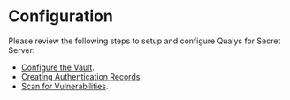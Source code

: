 [title]: # (Configuration)
[tags]: # (introduction)
[priority]: # (100)
# Configuration

Please review the following steps to setup and configure Qualys for Secret Server:

* [Configure the Vault](configure-vault.md).
* [Creating Authentication Records](creating-auth-records.md).
* [Scan for Vulnerabilities](scan-vul.md).
